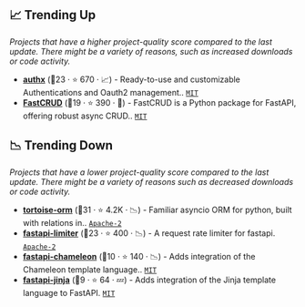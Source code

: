 ## 📈 Trending Up

_Projects that have a higher project-quality score compared to the last update. There might be a variety of reasons, such as increased downloads or code activity._

- <b><a href="https://github.com/yezz123/authx">authx</a></b> (🥈23 ·  ⭐ 670 · 📈) - Ready-to-use and customizable Authentications and Oauth2 management.. <code><a href="http://bit.ly/34MBwT8">MIT</a></code>
- <b><a href="https://github.com/igorbenav/fastcrud">FastCRUD</a></b> (🥇19 ·  ⭐ 390 · 🐣) - FastCRUD is a Python package for FastAPI, offering robust async CRUD.. <code><a href="http://bit.ly/34MBwT8">MIT</a></code>

## 📉 Trending Down

_Projects that have a lower project-quality score compared to the last update. There might be a variety of reasons such as decreased downloads or code activity._

- <b><a href="https://github.com/tortoise/tortoise-orm">tortoise-orm</a></b> (🥈31 ·  ⭐ 4.2K · 📉) - Familiar asyncio ORM for python, built with relations in.. <code><a href="http://bit.ly/3nYMfla">Apache-2</a></code>
- <b><a href="https://github.com/long2ice/fastapi-limiter">fastapi-limiter</a></b> (🥉23 ·  ⭐ 400 · 📉) - A request rate limiter for fastapi. <code><a href="http://bit.ly/3nYMfla">Apache-2</a></code>
- <b><a href="https://github.com/mikeckennedy/fastapi-chameleon">fastapi-chameleon</a></b> (🥇10 ·  ⭐ 140 · 📉) - Adds integration of the Chameleon template language.. <code><a href="http://bit.ly/34MBwT8">MIT</a></code>
- <b><a href="https://github.com/AGeekInside/fastapi-jinja">fastapi-jinja</a></b> (🥉9 ·  ⭐ 64 · 💤) - Adds integration of the Jinja template language to FastAPI. <code><a href="http://bit.ly/34MBwT8">MIT</a></code>

